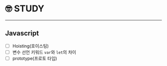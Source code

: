 # 🤓 STUDY

---

## Javascript

- [ ] Hoisting(호이스팅)
- [ ] 변수 선언 키워드 `var`와 `let`의 차이
- [ ] prototype(프로토 타입)
